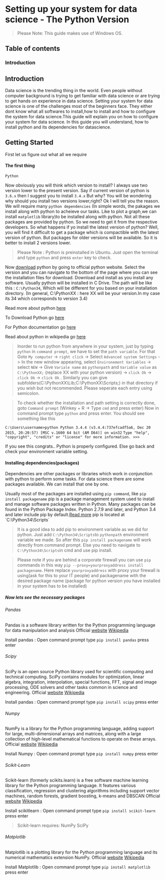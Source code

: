 # Setting up your system for data science - The Python Version

> Please Note: This guide makes use of Windows OS. 

## Table of contents
### Introduction



## Introduction
Data science is the trending thing in the world. Even people without computer background is trying to get familiar with data science or are trying to get hands on experience in data science. Setting your system for data science is one of the challenges most of the beginners face. They either dont know what all softwares to install,how to install and how to configure the system for data science.This guide will explain you on how to configure your system for data science. In this guide you will understand, how to install python and its dependencies for datascience.

## Getting Started
First let us figure out what all we require

#### The first thing
`Python`

Now obviously you will think which version to install? I always use two version lower to the present version.
Say if current version of python is `3.6.x` then I suggest you to install `3.4.x`
But why? You will be wondering why should you install two versions lower,right? Ok I will tell you the reason.
We will require many `python dependencies` (In simple words, the pakages we install along with python to acheieve our tasks. Like to plot a graph,we can install `matplotlib` library)to be installed along with python. Not all these packages are provided by python. So we need to get it from the respective developers. So what happens if yo install the latest version of python? Well, you will find it difficult to get a package which is compactible with the latest version of python. But packages for older versions will be available. So it is better to install 2 versions lower.

> Please Note : Python is preinstalled in Ubuntu. Just open the terminal and type `python` and press `enter` key to check.

Now [download](https://www.python.org/downloads/) python by going to official python website. Select the version and you can navigate to the bottom of the page where you can see the installation files for download. Download and install as you install any software. Usually python will be installed in C Drive. The path will be like this : `C:\Python34`,
Which will be different for you based on your installation directory. (In general, C:\PythonXX : here XX will be your version.In my case its 34 which corresponds to version 3.4)

Read more about python [here](https://www.python.org/)

To Download Python go [here](https://www.python.org/downloads/)

For Python documentation go [here](https://www.python.org/doc/)

Read about python in wikipedia go [here](https://en.wikipedia.org/wiki/Python_(programming_language))

> Inorder to run python from anywhere in your system, just by typing `python` in `command prompt`, we have to set the `path variable`.
For that Goto `My computer` -> `right click` -> Select `Advanced system Settings` -> In the new window appearing, select `Environement Variables` -> select `NEW` -> Give `Variale name` as `pythonpath` and `Variable value` as `C:\PythonXX;` (replace XX with your python version) -> `click Ok` -> `click Ok` -> `click Ok` . Similarly you can give subfolders(C:\PythonXX\Lib;C:\PythonXX\Scripts;) in that directory if you wish but not recommended. Please seperate each entry using semicolon.

> To check whether the installation and path setting is correctly done, goto `Command prompt` (Winkey + R -> Type `cmd` and press enter)
Now in command prompt type `python` and press enter. You should see something like this 

`C:\Users\username>python
Python 3.4.4 (v3.4.4:737efcadf5a6, Dec 20 2015, 20:20:57) [MSC v.1600 64 bit (AM
D64)] on win32`
`Type "help", "copyright", "credits" or "license" for more information. >>>` 

If you see this congrats.. Python is properly configured. Else go back and check your environment variable setting.

#### Installing dependencies(packages)
Dependencies are other packages or libraries which work in conjunction with python to perform some tasks. For data science there are some packages available. We can install that one by one.

Usually most of the packages are installed using `pip command`, like `pip install packagename` 
pip is a package management system used to install and manage software packages written in Python. Many packages can be found in the Python Package Index. Python 2.7.9 and later, and Python 3.4 and later include pip by default.[Read more](https://en.wikipedia.org/wiki/Pip_(package_manager))
pip is located at `C:\Python34\Scripts`

>It is a good idea to add pip to environment variable as we did for python. Just add `C:\Python34\Scripts`to `pythonpath` environment variable we made. So after this `pip install packagename` will work directly from command prompt. Else you need to navigate to `C:\Python34\Scripts`in cmd and use pip install.

>Please note if you are behind a corporate firewall you can use `pip` commands in this way `pip --proxy=yourproxyaddress install packagename`. Here replace `yourproxyaddress` with proxy your firewall is using(ask for this to your IT people) and packagename with the desired package name (package for python version you have installed in your system has to be installed)

##### Now lets see the necessary packages

###### Pandas
Pandas is a software library written for the Python programming language for data manipulation and analysis
Official [website](https://pandas.pydata.org/)
[Wikipedia](https://en.wikipedia.org/wiki/Pandas_(software))

Install pandas : Open command prompt type `pip install pandas` press enter

###### Scipy
SciPy is an open source Python library used for scientific computing and technical computing. SciPy contains modules for optimization, linear algebra, integration, interpolation, special functions, FFT, signal and image processing, ODE solvers and other tasks common in science and engineering. 
Official [website](https://www.scipy.org/)
[Wikipedia](https://en.wikipedia.org/wiki/SciPy)

Install pandas : Open command prompt type `pip install scipy` press enter

###### Numpy
NumPy is a library for the Python programming language, adding support for large, multi-dimensional arrays and matrices, along with a large collection of high-level mathematical functions to operate on these arrays.
Official [website](www.numpy.org/)
[Wikipedia](https://en.wikipedia.org/wiki/NumPy)

Install Numpy : Open command prompt type `pip install numpy` press enter

###### Scikit-Learn
Scikit-learn (formerly scikits.learn) is a free software machine learning library for the Python programming language. It features various classification, regression and clustering algorithms including support vector machines, random forests, gradient boosting, k-means and DBSCAN
Official [website](www.scikit-learn.org)
[Wikipedia](https://en.wikipedia.org/wiki/Scikit-learn)

Install scikitlearn : Open command prompt type `pip install scikit-learn` press enter

>Scikit-learn requires:
NumPy
SciPy


###### Matplotlib
Matplotlib is a plotting library for the Python programming language and its numerical mathematics extension NumPy.
Official [website](https://matplotlib.org/)
[Wikipedia](https://en.wikipedia.org/wiki/Matplotlib)

Install Matplotlib : Open command prompt type `pip install matplotlib` press enter











